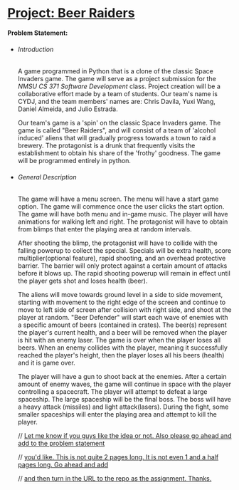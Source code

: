 # 					<u>Project: Beer Raiders</u>

**Problem Statement:**

- ###### Introduction

  A game programmed in Python that is a clone of the classic Space Invaders game. The game will serve as a project submission for the *NMSU CS 371 Software Development* class. Project creation will be a collaborative effort made by a team of students. Our team's name is CYDJ, and the team members' names are: Chris Davila, Yuxi Wang, Daniel Almeida, and Julio Estrada. 

  Our team's game is a 'spin' on the classic Space Invaders game. The game is called "Beer Raiders", and will consist of a team of 'alcohol induced' aliens that will gradually progress towards a town to raid a brewery. The protagonist is a drunk that frequently visits the establishment to obtain his share of the 'frothy' goodness. The game will be programmed entirely in python.

- ###### General Description

  The game will have a menu screen. The menu will have a start game option. The game will commence once the user clicks the start option. The game will have both menu and in-game music. The player will have animations for walking left and right. The protagonist will have to obtain from blimps that enter the playing area at random intervals.

  After shooting the blimp, the protagonist will have to collide with the falling powerup to collect the special. Specials will be extra health, score multiplier(optional feature), rapid shooting, and an overhead protective barrier. The barrier will only protect against a certain amount of attacks before it blows up. The rapid shooting powerup will remain in effect until the player gets shot and loses health (beer).

  The aliens will move towards ground level in a side to side movement, starting with movement to the right edge of the screen and continue to move to left side of screen after collision with right side, and shoot at the player at random. "Beer Defender" will start each wave of enemies with a specific amount of beers (contained in crates). The beer(s) represent the player's current health, and a beer will be removed when the player is hit with an enemy laser. The game is over when the player loses all beers. When an enemy collides with the player, meaning it successfully reached the player's height, then the player loses all his beers (health) and it is game over.  

  The player will have a gun to shoot back at the enemies. After a certain amount of enemy waves, the game will continue in space with the player controlling a spacecraft. The player will attempt to defeat a large spaceship. The large spaceship will be the final boss. The boss will have a heavy attack (missiles) and light attack(lasers). During the fight, some smaller spaceships will enter the playing area and attempt to kill the player. 

  // <u>Let me know if you guys like the idea or not. Also please go ahead and add to the problem statement</u> 

  // <u>you'd like. This is not quite 2 pages long. It is not even 1 and a half pages long. Go ahead and add</u> 

  // <u>and then turn in the URL to the repo as the assignment. Thanks.</u>
  
  

